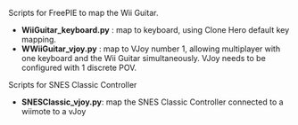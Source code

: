 Scripts for FreePIE to map the Wii Guitar.
  * __WiiGuitar_keyboard.py__ : map to keyboard, using Clone Hero default key mapping.
  * __WWiiGuitar_vjoy.py__ : map to VJoy number 1, allowing multiplayer with one keyboard and the Wii Guitar simultaneously. VJoy needs to be configured with 1 discrete POV.

Scripts for SNES Classic Controller
  * __SNESClassic_vjoy.py__: map the SNES Classic Controller connected to a wiimote to a vJoy